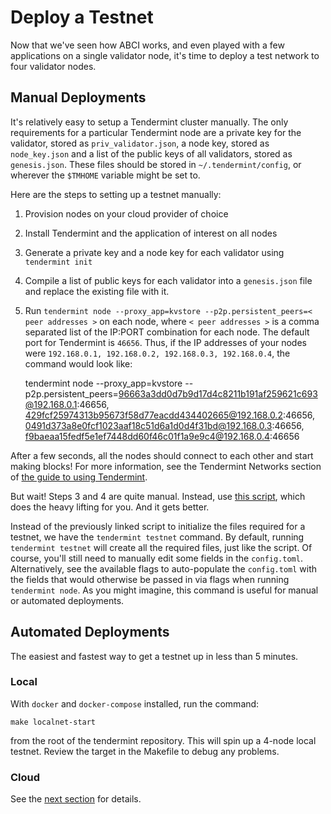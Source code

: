 # Deploy a Testnet

Now that we've seen how ABCI works, and even played with a few
applications on a single validator node, it's time to deploy a test
network to four validator nodes.

## Manual Deployments

It's relatively easy to setup a Tendermint cluster manually. The only
requirements for a particular Tendermint node are a private key for the
validator, stored as `priv_validator.json`, a node key, stored as
`node_key.json` and a list of the public keys of all validators, stored
as `genesis.json`. These files should be stored in
`~/.tendermint/config`, or wherever the `$TMHOME` variable might be set
to.

Here are the steps to setting up a testnet manually:

1)  Provision nodes on your cloud provider of choice
2)  Install Tendermint and the application of interest on all nodes
3)  Generate a private key and a node key for each validator using
    `tendermint init`
4)  Compile a list of public keys for each validator into a
    `genesis.json` file and replace the existing file with it.
5)  Run
    `tendermint node --proxy_app=kvstore --p2p.persistent_peers=< peer addresses >`
    on each node, where `< peer addresses >` is a comma separated list
    of the IP:PORT combination for each node. The default port for
    Tendermint is `46656`. Thus, if the IP addresses of your nodes were
    `192.168.0.1, 192.168.0.2, 192.168.0.3, 192.168.0.4`, the command
    would look like:


    tendermint node --proxy_app=kvstore --p2p.persistent_peers=96663a3dd0d7b9d17d4c8211b191af259621c693@192.168.0.1:46656, 429fcf25974313b95673f58d77eacdd434402665@192.168.0.2:46656, 0491d373a8e0fcf1023aaf18c51d6a1d0d4f31bd@192.168.0.3:46656, f9baeaa15fedf5e1ef7448dd60f46c01f1a9e9c4@192.168.0.4:46656

After a few seconds, all the nodes should connect to each other and
start making blocks! For more information, see the Tendermint Networks
section of [the guide to using Tendermint](using-tendermint.html).

But wait! Steps 3 and 4 are quite manual. Instead, use [this
script](https://github.com/tendermint/tendermint/blob/develop/docs/examples/init_testnet.sh),
which does the heavy lifting for you. And it gets better.

Instead of the previously linked script to initialize the files required
for a testnet, we have the `tendermint testnet` command. By default,
running `tendermint testnet` will create all the required files, just
like the script. Of course, you'll still need to manually edit some
fields in the `config.toml`. Alternatively, see the available flags to
auto-populate the `config.toml` with the fields that would otherwise be
passed in via flags when running `tendermint node`. As you might
imagine, this command is useful for manual or automated deployments.

## Automated Deployments

The easiest and fastest way to get a testnet up in less than 5 minutes.

### Local

With `docker` and `docker-compose` installed, run the command:

    make localnet-start

from the root of the tendermint repository. This will spin up a 4-node
local testnet. Review the target in the Makefile to debug any problems.

### Cloud

See the [next section](./terraform-and-ansible.html) for details.
